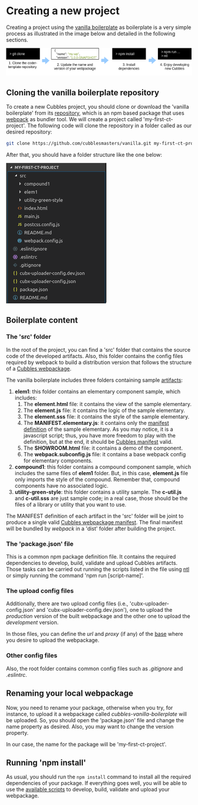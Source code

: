 # Creating a new project

Creating a project using the [vanilla boilerplate](https://github.com/cubblesmasters/vanilla) as boilerplate is a very simple process as illustrated in the image below and detailed in the following sections.

![Steps to create a Cubbles project using the vanilla boilerplate](../.gitbook/assets/cubbles-with-vanilla-bp.png)

## Cloning the vanilla boilerplate repository

To create a new Cubbles project, you should clone or download the 'vanilla boilerplate' from its [repository](https://github.com/cubblesmasters/vanilla), which is an npm based package that uses [webpack](https://webpack.js.org/) as bundler tool. We will create a project called 'my-first-ct-project'. The following code will clone the repository in a folder called as our desired repository:

```bash
git clone https://github.com/cubblesmasters/vanilla.git my-first-ct-project
```

After that, you should have a folder structure like the one below:

![vanilla boilerplate folder structure](../.gitbook/assets/vanilla-boilerplate-folder-structure.png)

## Boilerplate content

### The 'src' folder

In the root of the project, you can find a 'src' folder that contains the source code of the developed artifacts. Also, this folder contains the config files required by webpack to build a distribution version that follows the structure of a [Cubbles webpackage](../terms-and-concepts/webpackage.md).

The vanilla boilerplate includes three folders containing sample [artifacts](../terms-and-concepts/artifacts):

1. **elem1**: this folder contains an elementary component sample, which includes:
   1. The **element.html** file: it contains the view of the sample elementary.
   2. The **element.js** file: it contains the logic of the sample elementary.
   3. The **element.sss** file: it contains the style of the sample elementary.
   4. The **MANIFEST.elementary.js**: it contains only the [manifest definition](../terms-and-concepts/artifacts.md#artifact-definition) of the sample elementary. As you may notice, it is a javascript script; thus, you have more freedom to play with the definition, but at the end, it should be [Cubbles manifest](http://cubbles.github.io/cubx-webpackage-document-api/schema-explorer.html?schemaPath=master/lib/jsonSchema/manifestWebpackage-10.0.0.schema.json) valid.
   5. The **SHOWROOM.html** file: it contains a demo of the component.
   6. The **webpack.subconfig.js** file: it contains a base webpack config for elementary components.
2. **compound1**: this folder contains a compound component sample, which includes the same files of **elem1** folder. But, in this case, **element.js** file only imports the style of the compound. Remember that, compound components have no associated logic.
3. **utility-green-style**: this folder contains a utility sample. The **c-util.js** and **c-util.sss** are just sample code; in a real case, those should be the files of a library or utility that you want to use.

The MANIFEST definition of each artifact in the 'src' folder will be joint to produce a single valid [Cubbles webpackage manifest](http://cubbles.github.io/cubx-webpackage-document-api/schema-explorer.html?schemaPath=master/lib/jsonSchema/manifestWebpackage-10.0.0.schema.json). The final manifest will be bundled by *webpack* in a 'dist' folder after building the project.

### The 'package.json' file

This is a common npm package definition file. It contains the required dependencies to develop, build, validate and upload Cubbles artifacts. Those tasks can be carried out running the scripts listed in the file using [ntl](https://www.npmjs.com/package/ntl) or simply running the command 'npm run [script-name]'.

### The upload config files

Additionally, there are two upload config files (i.e., 'cubx-uploader-config.json' and 'cubx-uploader-config.dev.json'), one to upload the *production* version of the built webpackage and the other one to upload the *development* version.

In those files, you can define the *url* and *proxy* (if any) of the [base](../terms-and-concepts/base.md) where you desire to upload the webpackage.

### Other config files

Also, the root folder contains common config files such as *.gitignore* and *.eslintrc*.

## Renaming your local webpackage

Now, you need to rename your package, otherwise when you try, for instance, to upload it a webpackage called *cubbles-vanilla-boilerplate* will be uploaded. So, you should open the 'package.json' file and change the name property as desired. Also, you may want to change the version property.

In our case, the name for the package will be 'my-first-ct-project'.

## Running 'npm install'

As usual, you should run the `npm install` command to install all the required dependencies of your package. If everything goes well, you will be able to use the [available scripts](./available-scripts.md) to develop, build, validate and upload your webpackage.